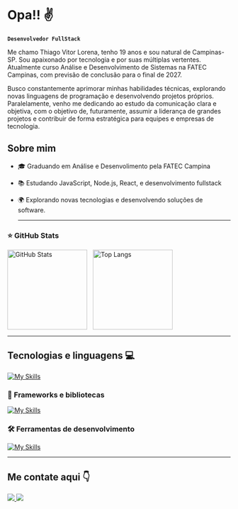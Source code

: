 # Opa!! ✌️

**`Desenvolvedor FullStack`**

Me chamo Thiago Vitor Lorena, tenho 19 anos e sou natural de Campinas-SP. Sou apaixonado por tecnologia e por suas múltiplas vertentes. Atualmente curso Análise e Desenvolvimento de Sistemas na FATEC Campinas, com previsão de conclusão para o final de 2027.

Busco constantemente aprimorar minhas habilidades técnicas, explorando novas linguagens de programação e desenvolvendo projetos próprios. Paralelamente, venho me dedicando ao estudo da comunicação clara e objetiva, com o objetivo de, futuramente, assumir a liderança de grandes projetos e contribuir de forma estratégica para equipes e empresas de tecnologia.

## Sobre mim
- 🎓 Graduando em Análise e Desenvolimento pela FATEC Campina
- 📚 Estudando JavaScript, Node.js, React, e desenvolvimento fullstack
- 🌍 Explorando novas tecnologias e desenvolvendo soluções de software.

  ---

### ⭐ GitHub Stats

<p>
  <img 
    align="left" 
    alt="GitHub Stats" 
    height="180" 
    style="padding-right: 10px;" 
    src="https://github-readme-stats.vercel.app/api?username=ThiagoLorena04&show_icons=true&theme=tokyonight&include_all_commits=true&locale=pt-br" 
  />

  <img 
    align="left" 
    alt="Top Langs" 
    height="180" 
    src="https://github-readme-stats.vercel.app/api/top-langs/?username=ThiagoLorena04&theme=tokyonight&layout=compact&custom_title=Linguagens&langs_count=9" 
  />
</p>

<br clear="both" />

---

## Tecnologias e linguagens 💻

[![My Skills](https://skillicons.dev/icons?i=html,css,js,c,typescript,docker)](https://skillicons.dev)

### 🚀 Frameworks e bibliotecas
[![My Skills](https://skillicons.dev/icons?i=react,nodejs,mysql,postgres)](https://skillicons.dev)

### 🛠️ Ferramentas de desenvolvimento
[![My Skills](https://skillicons.dev/icons?i=git,github,figma,vscode)](https://skillicons.dev)

---


## Me contate aqui 👇
<div> 
  <a href="mailto:thiago.vitor.2067@gmail.com">
    <img src="https://img.shields.io/badge/-Gmail-D14836?style=for-the-badge&logo=gmail&logoColor=white" target="_blank">
  </a>
  
  <a href="https://www.linkedin.com/in/thiago-vitor-lorena-2bb668285/" target="_blank">
    <img src="https://img.shields.io/badge/-LinkedIn-%230077B5?style=for-the-badge&logo=linkedin&logoColor=white" target="_blank">
  </a> 
</div>

